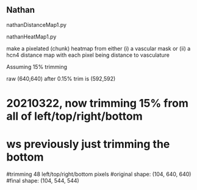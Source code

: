 ## Nathan

nathanDistanceMap1.py

nathanHeatMap1.py

make a pixelated (chunk) heatmap from either (i) a vascular mask or (ii) a hcn4 distance map with each pixel being distance to vasculature

Assuming 15% trimming

raw (640,640) after 0.15% trim is (592,592)

# 20210322, now trimming 15% from all of left/top/right/bottom
#			ws previously just trimming the bottom
#trimming 48 left/top/right/bottom pixels
#original shape: (104, 640, 640)
#final shape: (104, 544, 544)
